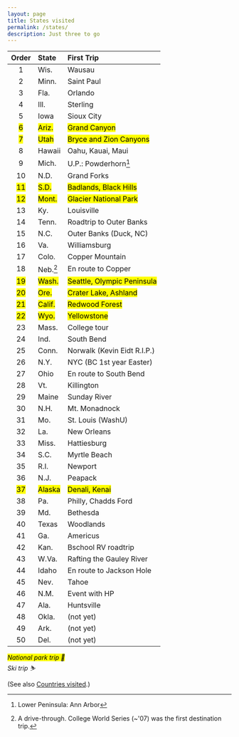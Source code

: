 ```yaml
---
layout: page
title: States visited
permalink: /states/
description: Just three to go
---
```

| Order | State | First Trip |
| :----: | :--- | :--- |
| 1 | Wis. | Wausau |
| 2 | Minn. | Saint Paul |
| 3 | Fla. | Orlando |
| 4 | Ill. | Sterling |
| 5 | Iowa | Sioux City |
| <mark>6</mark> | <mark>Ariz.</mark> | <mark>Grand Canyon</mark> |
| <mark>7</mark> | <mark>Utah</mark> | <mark>Bryce and Zion Canyons</mark> |
| 8 | Hawaii | Oahu, Kauai, Maui |
| <lightskyblue>9</lightskyblue> | <lightskyblue>Mich.</lightskyblue> | <lightskyblue>U.P.: Powderhorn</lightskyblue>[^1] |
| 10 | N.D. | Grand Forks |
| <mark>11</mark> | <mark>S.D.</mark> | <mark>Badlands, Black Hills</mark> |
| <mark>12</mark> | <mark>Mont.</mark> | <mark>Glacier National Park</mark> |
| 13 | Ky. | Louisville |
| 14 | Tenn. | Roadtrip to Outer Banks |
| 15 | N.C. | Outer Banks (Duck, NC) |
| 16 | Va. | Williamsburg |
| <lightskyblue>17</lightskyblue> | <lightskyblue>Colo.</lightskyblue> | <lightskyblue>Copper Mountain</lightskyblue> |
| 18 | Neb.[^2] | En route to Copper |
| <mark>19</mark> | <mark>Wash.</mark> | <mark>Seattle, Olympic Peninsula</mark> |
| <mark>20</mark> | <mark>Ore.</mark> | <mark>Crater Lake, Ashland</mark> |
| <mark>21</mark> | <mark>Calif.</mark> | <mark>Redwood Forest</mark> |
| <mark>22</mark> | <mark>Wyo.</mark> | <mark>Yellowstone</mark> |
| 23 | Mass. | College tour |
| 24 | Ind. | South Bend |
| 25 | Conn. | Norwalk (Kevin Eidt R.I.P.) |
| 26 | N.Y. | NYC (BC 1st year Easter) |
| 27 | Ohio | En route to South Bend |
| <lightskyblue>28</lightskyblue> | <lightskyblue>Vt.</lightskyblue> | <lightskyblue>Killington</lightskyblue> |
| <lightskyblue>29</lightskyblue> | <lightskyblue>Maine</lightskyblue> | <lightskyblue>Sunday River</lightskyblue> |
| 30 | N.H. | Mt. Monadnock |
| 31 | Mo. | St. Louis (WashU) |
| 32 | La. | New Orleans |
| 33 | Miss. | Hattiesburg |
| 34 | S.C. | Myrtle Beach |
| 35 | R.I. | Newport |
| 36 | N.J. | Peapack |
| <mark>37</mark> | <mark>Alaska</mark> | <mark>Denali, Kenai</mark> |
| 38 | Pa. | Philly, Chadds Ford |
| 39 | Md. | Bethesda |
| 40 | Texas | Woodlands |
| 41 | Ga. | Americus |
| 42 | Kan. | Bschool RV roadtrip |
| 43 | W.Va. | Rafting the Gauley River |
| 44 | Idaho | En route to Jackson Hole |
| <lightskyblue>45</lightskyblue> | <lightskyblue>Nev.</lightskyblue> | <lightskyblue>Tahoe</lightskyblue> |
| 46 | N.M. | Event with HP |
| 47 | Ala. | Huntsville |
| 48 | Okla. | (not yet) |
| 49 | Ark. | (not yet) |
| 50 | Del. | (not yet) |

[^1]: Lower Peninsula: Ann Arbor
[^2]: A drive-through. College World Series (~'07) was the first destination trip.

*<mark>National park trip 🥾</mark>*<br>
*<lightskyblue>Ski trip ⛷</lightskyblue>*

(See also [Countries visited](/countries/).)